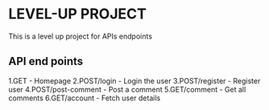 # LEVEL-UP PROJECT
This is a level up project for APIs endpoints

## API end points
1.GET                - Homepage
2.POST/login         - Login the user
3.POST/register      - Register user
4.POST/post-comment  - Post a comment
5.GET/comment        - Get all comments
6.GET/account        - Fetch user details